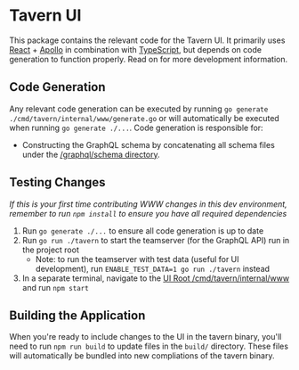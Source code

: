 # Tavern UI

This package contains the relevant code for the Tavern UI. It primarily uses [React](https://reactjs.org/docs/getting-started.html) + [Apollo](https://www.apollographql.com/docs/react) in combination with [TypeScript](https://www.typescriptlang.org/), but depends on code generation to function properly. Read on for more development information.

## Code Generation

Any relevant code generation can be executed by running `go generate ./cmd/tavern/internal/www/generate.go` or will automatically be executed when running `go generate ./...`. Code generation is responsible for:

* Constructing the GraphQL schema by concatenating all schema files under the [/graphql/schema directory](https://realm.pub/tree/main/graphql/schema).

## Testing Changes

_If this is your first time contributing WWW changes in this dev environment, remember to run `npm install` to ensure you have all required dependencies_

1. Run `go generate ./...` to ensure all code generation is up to date
2. Run `go run ./tavern` to start the teamserver (for the GraphQL API) run in the project root
    * Note: to run the teamserver with test data (useful for UI development), run `ENABLE_TEST_DATA=1 go run ./tavern` instead
3. In a separate terminal, navigate to the [UI Root /cmd/tavern/internal/www](https://realm.pub/tree/main/cmd/tavern/internal/www) and run `npm start`

## Building the Application

When you're ready to include changes to the UI in the tavern binary, you'll need to run `npm run build` to update files in the `build/` directory. These files will automatically be bundled into new compliations of the tavern binary.
